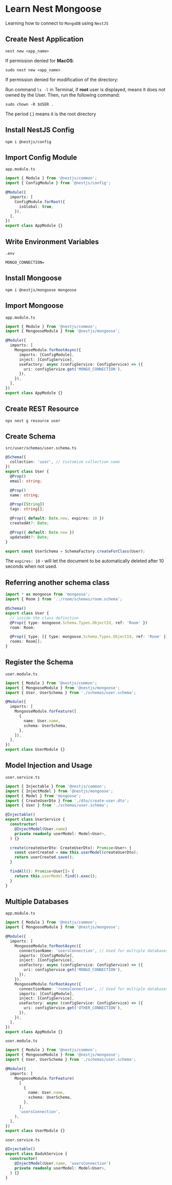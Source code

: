 # Learn Nest Mongoose

Learning how to connect to `MongoDB` using `NestJS`

## Create Nest Application

```
nest new <app_name>
```

If permission denied for **MacOS**:

```
sudo nest new <app_name>
```

If permission denied for modification of the directory:

Run command `ls -l` in Terminal, if **root** user is displayed, means it does not owned by the User. Then, run the following command:

```
sudo chown -R $USER .
```

The period (.) means it is the root directory

## Install NestJS Config

```
npm i @nestjs/config
```

## Import Config Module

`app.module.ts`

```ts
import { Module } from '@nestjs/common';
import { ConfigModule } from '@nestjs/config';

@Module({
  imports: [
    ConfigModule.forRoot({
      isGlobal: true,
    }),
  ],
})
export class AppModule {}
```

## Write Environment Variables

`.env`

```env
MONGO_CONNECTION=
```

## Install Mongoose

```
npm i @nestjs/mongoose mongoose
```

## Import Mongoose

`app.module.ts`

```ts
import { Module } from '@nestjs/common';
import { MongooseModule } from '@nestjs/mongoose';

@Module({
  imports: [
    MongooseModule.forRootAsync({
      imports: [ConfigModule],
      inject: [ConfigService],
      useFactory: async (configService: ConfigService) => ({
        uri: configService.get('MONGO_CONNECTION'),
      }),
    }),
  ],
})
export class AppModule {}
```

## Create REST Resource

```
npx nest g resource user
```

## Create Schema

`src/user/schemas/user.schema.ts`

```ts
@Schema({
  collection: 'user', // Customize collection name
})
export class User {
  @Prop()
  email: string;

  @Prop()
  name: string;

  @Prop([String])
  tags: string[];

  @Prop({ default: Date.now, expires: 10 })
  createdAt?: Date;

  @Prop({ default: Date.now })
  updatedAt?: Date;
}

export const UserSchema = SchemaFactory.createForClass(User);
```

The `expires: 10` - will let the document to be automatically deleted after 10 seconds when not used.

## Referring another schema class

```ts
import * as mongoose from 'mongoose';
import { Room } from '../room/schemas/room.schema';

@Schema()
export class User {
  // inside the class definition
  @Prop({ type: mongoose.Schema.Types.ObjectId, ref: 'Room' })
  room: Room;

  @Prop({ type: [{ type: mongoose.Schema.Types.ObjectId, ref: 'Room' }] })
  rooms: Room[];
}
```

## Register the Schema

`user.module.ts`

```ts
import { Module } from '@nestjs/common';
import { MongooseModule } from '@nestjs/mongoose';
import { User, UserSchema } from './schemas/user.schema';

@Module({
  imports: [
    MongooseModule.forFeature([
      {
        name: User.name,
        schema: UserSchema,
      },
    ]),
  ],
})
export class UserModule {}
```

## Model Injection and Usage

`user.service.ts`

```ts
import { Injectable } from '@nestjs/common';
import { InjectModel } from '@nestjs/mongoose';
import { Model } from 'mongoose';
import { CreateUserDto } from './dto/create-user.dto';
import { User } from './schemas/user.schema';

@Injectable()
export class UserService {
  constructor(
    @InjectModel(User.name)
    private readonly userModel: Model<User>,
  ) {}

  create(createUserDto: CreateUserDto): Promise<User> {
    const userCreated = new this.userModel(createUserDto);
    return userCreated.save();
  }

  findAll(): Promise<User[]> {
    return this.userModel.find().exec();
  }
}
```

## Multiple Databases

`app.module.ts`

```ts
import { Module } from '@nestjs/common';
import { MongooseModule } from '@nestjs/mongoose';

@Module({
  imports: [
    MongooseModule.forRootAsync({
      connectionName: 'usersConnection', // Used for multiple databases
      imports: [ConfigModule],
      inject: [ConfigService],
      useFactory: async (configService: ConfigService) => ({
        uri: configService.get('MONGO_CONNECTION'),
      }),
    }),
    MongooseModule.forRootAsync({
      connectionName: 'roomsConnection', // Used for multiple databases
      imports: [ConfigModule],
      inject: [ConfigService],
      useFactory: async (configService: ConfigService) => ({
        uri: configService.get('OTHER_CONNECTION'),
      }),
    }),
  ],
})
export class AppModule {}
```

`user.module.ts`

```ts
import { Module } from '@nestjs/common';
import { MongooseModule } from '@nestjs/mongoose';
import { User, UserSchema } from './schemas/user.schema';

@Module({
  imports: [
    MongooseModule.forFeature(
      [
        {
          name: User.name,
          schema: UserSchema,
        },
      ],
      'usersConnection',
    ),
  ],
})
export class UserModule {}
```

`user.service.ts`

```ts
@Injectable()
export class BadukService {
  constructor(
    @InjectModel(User.name, 'usersConnection')
    private readonly userModel: Model<User>,
  ) {}
}
```
